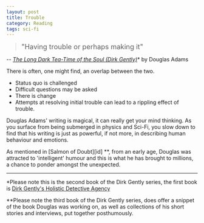```yaml
---
layout: post
title: Trouble
category: Reading
tags: sci-fi
---
```

> <font size="4">"Having trouble or perhaps making it"</font>

-- _<a target="_blank" href="https://www.amazon.co.uk/gp/product/1447221109/ref=as_li_tl?ie=UTF8&camp=1634&creative=6738&creativeASIN=1447221109&linkCode=as2&tag=dudolavida-21&linkId=44d60d4f093b99be93f3c671eca85c38">The Long Dark Tea-Time of the Soul (Dirk Gently)</a>_* by Douglas Adams

There is often, one might find, an overlap between the two.

- Status quo is challenged
- Difficult questions may be asked
- There is change
- Attempts at resolving initial trouble can lead to a rippling effect of trouble.

Douglas Adams' writing is magical, it can really get your mind thinking. As you surface from being submerged in physics and Sci-Fi, you slow down to find that his writing is just as powerful, if not more, in describing human behaviour and emotions.

As mentioned in [Salmon of Doubt][id] **, from an early age, Douglas was attracted to 'intelligent' humour and this is what he has brought to millions, a chance to ponder amongst the unexpected.

---


*Please note this is the second book of the Dirk Gently series, the first book is <a target="_blank" href="https://www.amazon.co.uk/gp/product/1447221095/ref=as_li_tl?ie=UTF8&camp=1634&creative=6738&creativeASIN=1447221095&linkCode=as2&tag=dudolavida-21&linkId=1db8aef14bde3ffed050d26d09a61799">Dirk Gently's Holistic Detective Agency</a>

**Please note the third book of the Dirk Gently series, does offer a snippet of the book Douglas was working on, as well as collections of his short stories and interviews, put together posthumously.  
